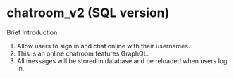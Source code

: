 chatroom_v2 (SQL version)
=
Brief Introduction:

1. Allow users to sign in and chat online with their usernames.
2. This is an online chatroom features GraphQL.
3. All messages will be stored in database and be reloaded when users log in.
